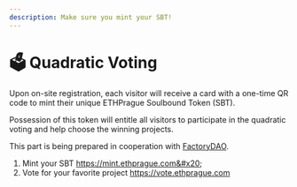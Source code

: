 ```yaml
---
description: Make sure you mint your SBT!
---
```


# 🗳 Quadratic Voting

Upon on-site registration, each visitor will receive a card with a one-time QR code to mint their unique ETHPrague Soulbound Token (SBT).

Possession of this token will entitle all visitors to participate in the quadratic voting and help choose the winning projects.

This part is being prepared in cooperation with [FactoryDAO](https://www.factorydao.xyz/).

1. Mint your SBT https://mint.ethprague.com&#x20;
2. Vote for your favorite project https://vote.ethprague.com
